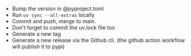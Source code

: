 
- Bump the version in @pyproject.toml
- Run `uv sync --all-extras` locally
- Commit and push, merge to main.
- Don't forget to commit the uv.lock file too
- Generate a new tag
- Generate a new release via the Github cli. 
(the github action workflow will publish it to pypi)